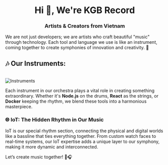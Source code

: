 <h1 align="center">Hi 🎵, We're KGB Record</h1>
<h3 align="center">Artists & Creators from Vietnam</h3>

We are not just developers; we are artists who craft beautiful "music" through technology. Each tool and language we use is like an instrument, coming together to create symphonies of innovation and creativity. 🎼

## 🎶 Our Instruments:
\
![Instruments](https://skillicons.dev/icons?i=nodejs,js,ts,cs,java,go,python,maven,opencv,docker,postman,git,mongo,express,nest,mysql,graphql,md,supabase,bots,gcp,postgres,prisma,kafka,nginx,redis,unity,next,react,html,css,jquery,bootstrap,tailwind,flutter)

Each instrument in our orchestra plays a vital role in creating something extraordinary. Whether it's **Node.js** on the drums, **React** as the strings, or **Docker** keeping the rhythm, we blend these tools into a harmonious masterpiece.

### 🌐 IoT: The Hidden Rhythm in Our Music
IoT is our special rhythm section, connecting the physical and digital worlds like a bassline that ties everything together. From custom watch faces to real-time systems, our IoT expertise adds a unique layer to our symphony, making it more dynamic and interconnected.

Let’s create music together! 🎤🎧
